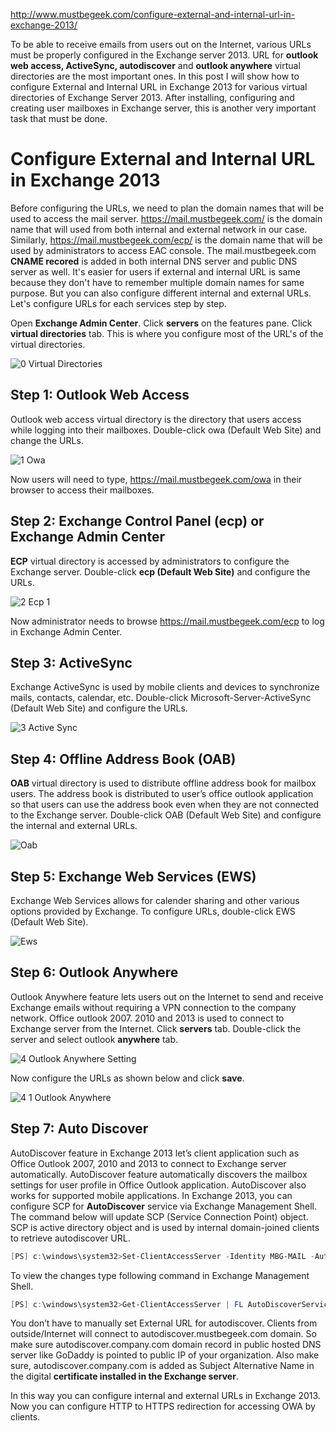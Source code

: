 <!-- TITLE: Exchange 2013 Configure External And Internal Url -->

http://www.mustbegeek.com/configure-external-and-internal-url-in-exchange-2013/

To be able to receive emails from users out on the Internet, various URLs must be properly configured in the Exchange server 2013. URL for **outlook web access, ActiveSync, autodiscover** and **outlook anywhere** virtual directories are the most important ones. In this post I will show how to configure External and Internal URL in Exchange 2013 for various virtual directories of Exchange Server 2013. After installing, configuring and creating user mailboxes in Exchange server, this is another very important task that must be done.

# Configure External and Internal URL in Exchange 2013

Before configuring the URLs, we need to plan the domain names that will be used to access the mail server. https://mail.mustbegeek.com/ is the domain name that will used from both internal and external network in our case. Similarly, https://mail.mustbegeek.com/ecp/ is the domain name that will be used by administrators to access EAC console. The mail.mustbegeek.com **CNAME recored** is added in both internal DNS server and public DNS server as well. It's easier for users if external and internal URL is same because they don't have to remember multiple domain names for same purpose. But you can also configure different internal and external URLs. Let's configure URLs for each services step by step.

Open **Exchange Admin Center**. Click **servers** on the features pane. Click **virtual directories** tab. This is where you configure most of the URL's of the virtual directories.

![0 Virtual Directories](/uploads/0-virtual-directories.png "0 Virtual Directories")

## Step 1: Outlook Web Access

Outlook web access virtual directory is the directory that users access while logging into their mailboxes. Double-click owa (Default Web Site) and change the URLs.

![1 Owa](/uploads/1-owa.png "1 Owa")

Now users will need to type, https://mail.mustbegeek.com/owa in their browser to access their mailboxes.

## Step 2: Exchange Control Panel (ecp) or Exchange Admin Center

**ECP** virtual directory is accessed by administrators to configure the Exchange server. Double-click **ecp (Default Web Site)** and configure the URLs.

![2 Ecp 1](/uploads/2-ecp-1.png "2 Ecp 1")

Now administrator needs to browse https://mail.mustbegeek.com/ecp to log in Exchange Admin Center.

## Step 3: ActiveSync

Exchange ActiveSync is used by mobile clients and devices to synchronize mails, contacts, calendar, etc. Double-click Microsoft-Server-ActiveSync (Default Web Site) and configure the URLs.

![3 Active Sync](/uploads/3-active-sync.png "3 Active Sync")

## Step 4: Offline Address Book (OAB)

**OAB** virtual directory is used to distribute offline address book for mailbox users. The address book is distributed to user’s office outlook application so that users can use the address book even when they are not connected to the Exchange server. Double-click OAB (Default Web Site) and configure the internal and external URLs.

![Oab](/uploads/oab.png "Oab")

## Step 5: Exchange Web Services (EWS)

Exchange Web Services allows for calender sharing and other various options provided by Exchange. To configure URLs, double-click EWS (Default Web Site).

![Ews](/uploads/ews.png "Ews")

## Step 6: Outlook Anywhere

Outlook Anywhere feature lets users out on the Internet to send and receive Exchange emails without requiring a VPN connection to the company network. Office outlook 2007. 2010 and 2013 is used to connect to Exchange server from the Internet. Click **servers** tab. Double-click the server and select outlook **anywhere** tab.

![4 Outlook Anywhere Setting](/uploads/4-outlook-anywhere-setting.png "4 Outlook Anywhere Setting")

Now configure the URLs as shown below and click **save**.

![4 1 Outlook Anywhere](/uploads/4-1-outlook-anywhere.png "4 1 Outlook Anywhere")

## Step 7: Auto Discover

AutoDiscover feature in Exchange 2013 let’s client application such as Office Outlook 2007, 2010 and 2013 to connect to Exchange server automatically. AutoDiscover feature automatically discovers the mailbox settings for user profile in Office Outlook application. AutoDiscover also works for supported mobile applications. In Exchange 2013, you can configure SCP for **AutoDiscover** service via Exchange Management Shell. The command below will update SCP (Service Connection Point) object. SCP is active directory object and is used by internal domain-joined clients to retrieve autodiscover URL.


```powershell
[PS] c:\windows\system32>Set-ClientAccessServer -Identity MBG-MAIL -AutoDiscoverServiceInternalUri https://autodiscover.mustbegeek.com/Autodiscover/Autodiscover.xml
```

To view the changes type following command in Exchange Management Shell.

```powershell
[PS] c:\windows\system32>Get-ClientAccessServer | FL AutoDiscoverServiceInternalUri
```

You don’t have to manually set External URL for autodiscover. Clients from outside/Internet will connect to autodiscover.mustbegeek.com domain. So make sure autodiscover.company.com domain record in public hosted DNS server like GoDaddy is pointed to public IP of your organization. Also make sure, autodiscover.company.com is added as Subject Alternative Name in the digital **certificate installed in the Exchange server**.

In this way you can configure internal and external URLs in Exchange 2013. Now you can configure HTTP to HTTPS redirection for accessing OWA by clients.
